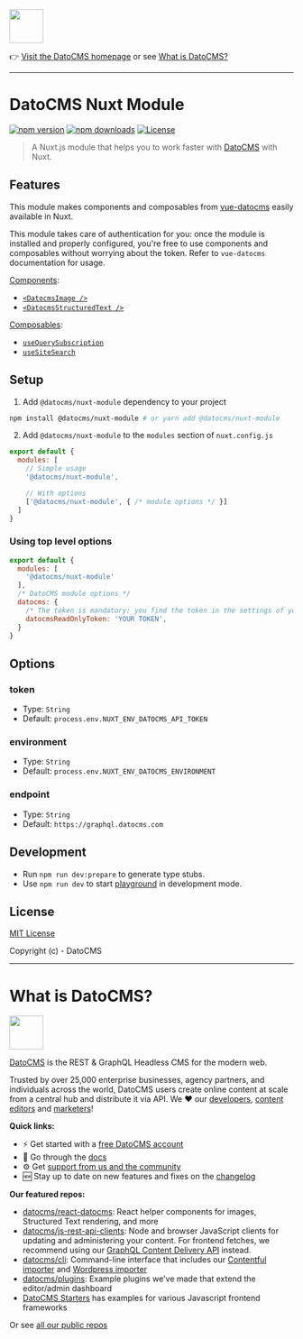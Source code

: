 <!--datocms-autoinclude-header start--><a href="https://www.datocms.com/"><img src="https://www.datocms.com/images/full_logo.svg" height="60"></a>

👉 [Visit the DatoCMS homepage](https://www.datocms.com) or see [What is DatoCMS?](#what-is-datocms)

---
<!--datocms-autoinclude-header end-->

# DatoCMS Nuxt Module

[![npm version][npm-version-src]][npm-version-href]
[![npm downloads][npm-downloads-src]][npm-downloads-href]
[![License][license-src]][license-href]

[npm-version-src]: https://img.shields.io/npm/v/@datocms/nuxt-module/latest.svg
[npm-version-href]: https://npmjs.com/package/@datocms/nuxt-module

[npm-downloads-src]: https://img.shields.io/npm/dt/@datocms/nuxt-module.svg
[npm-downloads-href]: https://npmjs.com/package/@datocms/nuxt-module

[license-src]: https://img.shields.io/npm/l/@datocms/nuxt-module.svg
[license-href]: https://npmjs.com/package/@datocms/nuxt-module

> A Nuxt.js module that helps you to work faster with [DatoCMS](https://www.datocms.com/) with Nuxt.

## Features

This module makes components and composables from [vue-datocms](https://github.com/datocms/vue-datocms) easily available in Nuxt.

This module takes care of authentication for you: once the module is installed and properly configured, you're free to use components and composables without worrying about the token. Refer to `vue-datocms` documentation for usage.

[Components](https://vuejs.org/guide/essentials/component-basics.html):

- [`<DatocmsImage />`](https://github.com/datocms/vue-datocms/tree/master/src/components/Image)
- [`<DatocmsStructuredText />`](https://github.com/datocms/vue-datocms/tree/master/src/components/StructuredText)

[Composables](https://vuejs.org/guide/reusability/composables.html):

- [`useQuerySubscription`](https://github.com/datocms/vue-datocms/tree/master/src/composables/useQuerySubscription)
- [`useSiteSearch`](https://github.com/datocms/vue-datocms/tree/master/src/composables/useSiteSearch)

## Setup

1. Add `@datocms/nuxt-module` dependency to your project

```bash
npm install @datocms/nuxt-module # or yarn add @datocms/nuxt-module
```

2. Add `@datocms/nuxt-module` to the `modules` section of `nuxt.config.js`

```js
export default {
  modules: [
    // Simple usage
    '@datocms/nuxt-module',

    // With options
    ['@datocms/nuxt-module', { /* module options */ }]
  ]
}
```

### Using top level options

```js
export default {
  modules: [
    '@datocms/nuxt-module'
  ],
  /* DatoCMS module options */
  datocms: {
    /* The token is mandatory: you find the token in the settings of your DatoCMS project */
    datocmsReadOnlyToken: 'YOUR TOKEN',
  }
}
```

## Options

### token

- Type: `String`
- Default: `process.env.NUXT_ENV_DATOCMS_API_TOKEN`

### environment

- Type: `String`
- Default: `process.env.NUXT_ENV_DATOCMS_ENVIRONMENT`

### endpoint

- Type: `String`
- Default: `https://graphql.datocms.com`

## Development

- Run `npm run dev:prepare` to generate type stubs.
- Use `npm run dev` to start [playground](./playground) in development mode.

## License

[MIT License](./LICENSE)

Copyright (c) - DatoCMS



<!--datocms-autoinclude-footer start-->
-----------------
# What is DatoCMS?
<a href="https://www.datocms.com/"><img src="https://www.datocms.com/images/full_logo.svg" height="60"></a>

[DatoCMS](https://www.datocms.com/) is the REST & GraphQL Headless CMS for the modern web.

Trusted by over 25,000 enterprise businesses, agency partners, and individuals across the world, DatoCMS users create online content at scale from a central hub and distribute it via API. We ❤️ our [developers](https://www.datocms.com/team/best-cms-for-developers), [content editors](https://www.datocms.com/team/content-creators) and [marketers](https://www.datocms.com/team/cms-digital-marketing)!

**Quick links:**

- ⚡️ Get started with a [free DatoCMS account](https://dashboard.datocms.com/signup)
- 🔖 Go through the [docs](https://www.datocms.com/docs)
- ⚙️ Get [support from us and the community](https://community.datocms.com/)
- 🆕 Stay up to date on new features and fixes on the [changelog](https://www.datocms.com/product-updates)

**Our featured repos:**
- [datocms/react-datocms](https://github.com/datocms/react-datocms): React helper components for images, Structured Text rendering, and more
- [datocms/js-rest-api-clients](https://github.com/datocms/js-rest-api-clients): Node and browser JavaScript clients for updating and administering your content. For frontend fetches, we recommend using our [GraphQL Content Delivery API](https://www.datocms.com/docs/content-delivery-api) instead.
- [datocms/cli](https://github.com/datocms/cli): Command-line interface that includes our [Contentful importer](https://github.com/datocms/cli/tree/main/packages/cli-plugin-contentful) and [Wordpress importer](https://github.com/datocms/cli/tree/main/packages/cli-plugin-wordpress)
- [datocms/plugins](https://github.com/datocms/plugins): Example plugins we've made that extend the editor/admin dashboard
- [DatoCMS Starters](https://www.datocms.com/marketplace/starters) has examples for various Javascript frontend frameworks

Or see [all our public repos](https://github.com/orgs/datocms/repositories?q=&type=public&language=&sort=stargazers)
<!--datocms-autoinclude-footer end-->
